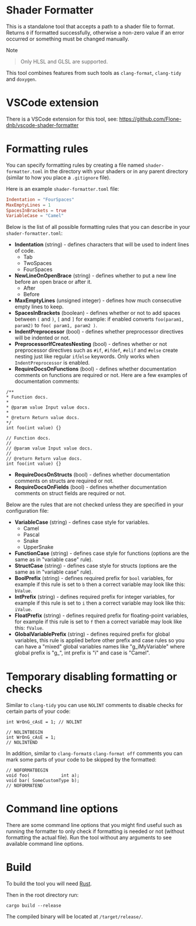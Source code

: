 # Shader Formatter

This is a standalone tool that accepts a path to a shader file to format. Returns `0` if formatted successfully, otherwise a non-zero value if an error occurred or something must be changed manually.

Note
> Only HLSL and GLSL are supported.

This tool combines features from such tools as `clang-format`, `clang-tidy` and `doxygen`.

# VSCode extension

There is a VSCode extension for this tool, see: https://github.com/Flone-dnb/vscode-shader-formatter

# Formatting rules

You can specify formatting rules by creating a file named `shader-formatter.toml` in the directory with your shaders or in any parent directory (similar to how you place a `.gitignore` file).

Here is an example `shader-formatter.toml` file:

```TOML
Indentation = "FourSpaces"
MaxEmptyLines = 1
SpacesInBrackets = true
VariableCase = "Camel"
```

Below is the list of all possible formatting rules that you can describe in your `shader-formatter.toml`:

- **Indentation** (string) - defines characters that will be used to indent lines of code.
    - Tab
    - TwoSpaces
    - FourSpaces
- **NewLineOnOpenBrace** (string) - defines whether to put a new line before an open brace or after it.
    - After
    - Before
- **MaxEmptyLines** (unsigned integer) - defines how much consecutive empty lines to keep.
- **SpacesInBrackets** (boolean) - defines whether or not to add spaces between `(` and `)`, `[` and `]` for example: if enabled converts `foo(param1, param2)` to `foo( param1, param2 )`.
- **IndentPreprocessor** (bool) - defines whether preprocessor directives will be indented or not.
- **PreprocessorIfCreatesNesting** (bool) - defines whether or not preprocessor directives such as `#if`, `#ifdef`, `#elif` and `#else` create nesting just like regular `if`/`else` keywords. Only works when `IndentPreprocessor` is enabled.
- **RequireDocsOnFunctions** (bool) - defines whether documentation comments on functions are required or not. Here are a few examples of documentation comments:

```
/**
* Function docs.
*
* @param value Input value docs.
*
* @return Return value docs.
*/
int foo(int value) {}

// Function docs.
// 
// @param value Input value docs.
// 
// @return Return value docs.
int foo(int value) {}
```

- **RequireDocsOnStructs** (bool) - defines whether documentation comments on structs are required or not.
- **RequireDocsOnFields** (bool) - defines whether documentation comments on struct fields are required or not.

Below are the rules that are not checked unless they are specified in your configuration file:

- **VariableCase** (string) - defines case style for variables.
    - Camel
    - Pascal
    - Snake
    - UpperSnake
- **FunctionCase** (string) - defines case style for functions (options are the same as in "variable case" rule).
- **StructCase** (string) - defines case style for structs (options are the same as in "variable case" rule).
- **BoolPrefix** (string) - defines required prefix for `bool` variables, for example if this rule is set to `b` then a correct variable may look like this: `bValue`.
- **IntPrefix** (string) - defines required prefix for integer variables, for example if this rule is set to `i` then a correct variable may look like this: `iValue`.
- **FloatPrefix** (string) - defines required prefix for floating-point variables, for example if this rule is set to `f` then a correct variable may look like this: `fValue`.
- **GlobalVariablePrefix** (string) - defines required prefix for global variables, this rule is applied before other prefix and case rules so you can have a "mixed" global variables names like "g_iMyVariable" where global prefix is "g_", int prefix is "i" and case is "Camel".

# Temporary disabling formatting or checks

Similar to `clang-tidy` you can use `NOLINT` comments to disable checks for certain parts of your code:

```
int WrOnG_cAsE = 1; // NOLINT

// NOLINTBEGIN
int WrOnG_cAsE = 1;
// NOLINTEND
```

In addition, similar to `clang-format`s `clang-format off` comments you can mark some parts of your code to be skipped by the formatted:

```
// NOFORMATBEGIN
void foo(            int a);
void bar( SomeCustomType b);
// NOFORMATEND
```

# Command line options

There are some command line options that you might find useful such as running the formatter to only check if formatting is needed or not (without formatting the actual file). Run the tool without any arguments to see available command line options.

# Build

To build the tool you will need [Rust](https://www.rust-lang.org/tools/install).

Then in the root directory run:

```
cargo build --release
```

The compiled binary will be located at `/target/release/`.